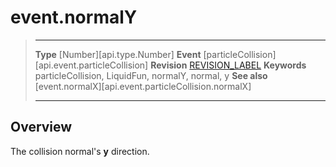 
# event.normalY

> --------------------- ------------------------------------------------------------------------------------------
> __Type__              [Number][api.type.Number]
> __Event__             [particleCollision][api.event.particleCollision]
> __Revision__          [REVISION_LABEL](REVISION_URL)
> __Keywords__          particleCollision, LiquidFun, normalY, normal, y
> __See also__			[event.normalX][api.event.particleCollision.normalX]
> --------------------- ------------------------------------------------------------------------------------------

## Overview

The collision normal's __y__ direction.
